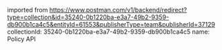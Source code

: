 imported from https://www.postman.com/v1/backend/redirect?type=collection&id=35240-0b1220ba-e3a7-49b2-9359-db900b1ca4c5&entityId=61553&publisherType=team&publisherId=37129
collectionId: 35240-0b1220ba-e3a7-49b2-9359-db900b1ca4c5
name: Policy API